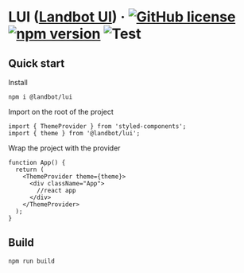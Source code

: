 # LUI ([Landbot UI](https://landbot.io/)) &middot; [![GitHub license](https://img.shields.io/badge/license-MIT-blue.svg)](https://github.com/landbot-org/lui/blob/main/LICENSE) [![npm version](https://img.shields.io/npm/v/@landbot/lui)](https://www.npmjs.com/package/react) ![Test](https://github.com/landbot-org/lui/actions/workflows/tests.yml/badge.svg)

## Quick start

Install

```
npm i @landbot/lui
```

Import on the root of the project

```
import { ThemeProvider } from 'styled-components';
import { theme } from '@landbot/lui';
```

Wrap the project with the provider

```
function App() {
  return (
    <ThemeProvider theme={theme}>
      <div className="App">
        //react app
      </div>
    </ThemeProvider>
  );
}
```

## Build

```
npm run build
```
